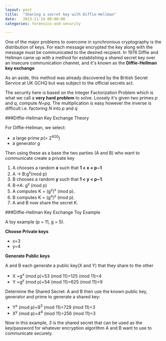 ```yaml
---
layout: post
title:  "Sharing a secret key with Diffie-Hellman"
date:   2013-11-24 00:00:00
categories: forensics-and-security

---
```

One of the major problems to overcome in synchronious cryptography is the distribution of keys. For each message encrypted the key along with the message must be communicated to the desired recpient. In  1976 Diffie and Hellman came up with a method for establishing a shared secret key over an insecure communication channel, and it's known as the **Diffie-Hellman key exchange**
 
As an aside, this method was already discovered by the British Secret Service at UK GCHQ but was subject to the official secrets act. 

The security here is based on the Integer Factorization Problem which is what we call a **very hard problem** to solve. Loosely it's given two primes *p* and *q*, compute *N=pq*. The multiplication is easy however the inverse is difficult i.e. factoring *N* into *p* and *q* 

###Diffie-Hellman Key Exchange Theory
For Diffie-Hellman, we select:

- a large prime *p*(> 2<sup>400</sup>) 
- a generator *g* 

Then using these as a base the two parties (A and B) who want to communicate create a private key

1. A chooses a random **x** such that **1 < x < p−1**2. A → B:g<sup>x</sup>(mod p)3. B chooses a random **y** such that **1 < y < p−1**.
4. B→A: g<sup>y</sup> (mod p)5. A computes K = (g<sup>y</sup>)<sup>x</sup> (mod p).6. B computes K = (g<sup>x</sup>)<sup>y</sup> (mod p).7. A and B now share the secret K.###Diffie-Hellman Key Exchange Toy ExampleA toy example (p = 11, g = 5). 

**Choose Private keys**

- x=3- y=4 

**Generate Public keys**
A and B each generate a public key(X and Y) that they share to the other
- X =g<sup>x</sup> (mod p)=53 (mod 11)=125 (mod 11)=4- Y =g<sup>y</sup> (mod p)=54 (mod 11)=625 (mod 11)=9 

Determine the Shared Secret:A and B then use the known public key, generator and prime to generate a shared key:
- Y<sup>x</sup> (mod p)=9<sup>3</sup> (mod 11)=729 (mod 11)=3 
- X<sup>y</sup> (mod p)=4<sup>4</sup> (mod 11)=256 (mod 11)=3

Now in this example, *3* is the shared secret that can be used as the key/password for whatever encryption algorithm A and B want to use to communicate securely.